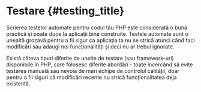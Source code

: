 # Testare {#testing_title}


Scrierea testelor automate pentru codul tău PHP este considerată o bună practică și poate
duce la aplicații bine construite. Testele automate sunt o unealtă grozavă pentru a
fii sigur ca aplicația ta nu se strică atunci când faci modificări sau adaugi noi
funcționalități și deci nu ar trebui ignorate.

Există câteva tipuri diferite de unelte de testare (sau framework-uri) disponibile în PHP,
care folosesc diferite abordări - toate încercând să evite testarea manuală sau nevoia de
mari echipe de controlul calității, doar pentru a fii siguri că modificări recente nu
strică funcționalitatea deja existentă.